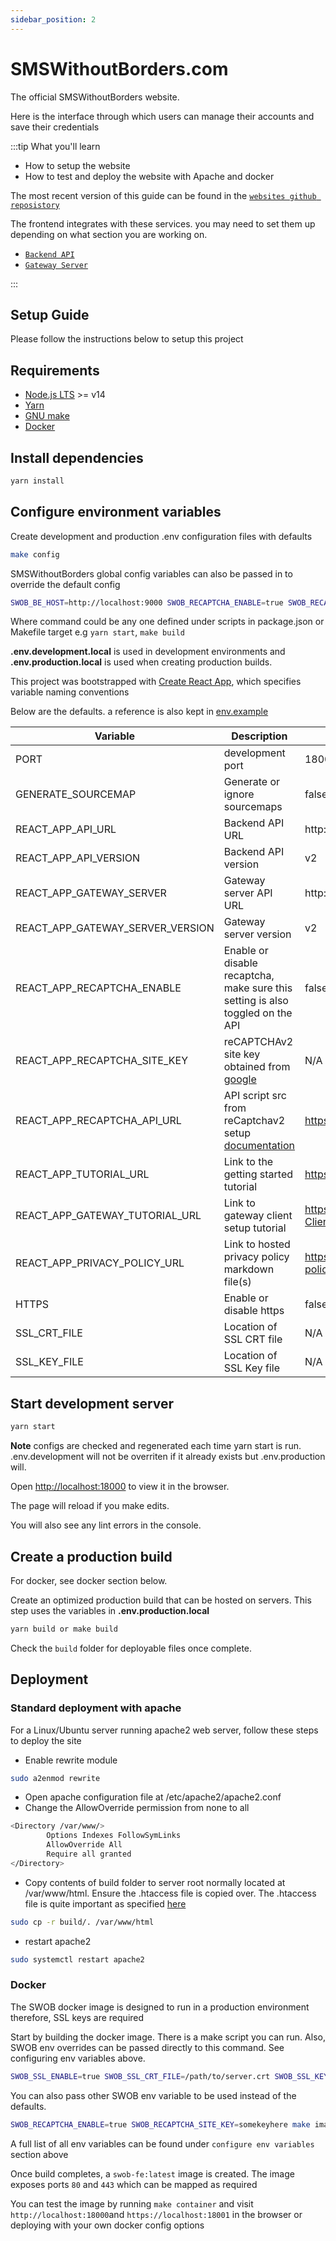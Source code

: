```yaml
---
sidebar_position: 2
---
```


# SMSWithoutBorders.com

The official SMSWithoutBorders website.

Here is the interface through which users can manage their accounts and save their credentials

:::tip What you'll learn

- How to setup the website
- How to test and deploy the website with Apache and docker

The most recent version of this guide can be found in the [`websites github reposistory`](https://github.com/smswithoutborders/smswithoutborders.com)

The frontend integrates with these services. you may need to set them up depending on what section you are working on.

- [`Backend API`](https://github.com/smswithoutborders/smswithoutborders.com)
- [`Gateway Server`](https://github.com/smswithoutborders/smswithoutborders.com)

:::

## Setup Guide

Please follow the instructions below to setup this project

## Requirements

- [Node.js LTS](https://nodejs.org/en/download/) >= v14
- [Yarn](https://classic.yarnpkg.com/en/docs/install)
- [GNU make](https://www.gnu.org/software/make/)
- [Docker](https://www.docker.com/)

## Install dependencies

```bash
yarn install
```

## Configure environment variables

Create development and production .env configuration files with defaults

```bash
make config
```

SMSWithoutBorders global config variables can also be passed in to override the default config

```bash
SWOB_BE_HOST=http://localhost:9000 SWOB_RECAPTCHA_ENABLE=true SWOB_RECAPTCHA_SITE_KEY=skfhk123 <command>
```

Where command could be any one defined under scripts in package.json or Makefile target e.g `yarn start`, `make build`

**.env.development.local** is used in development environments and **.env.production.local** is used when creating production builds.

This project was bootstrapped with [Create React App](https://github.com/facebook/create-react-app), which specifies variable naming conventions

Below are the defaults. a reference is also kept in [env.example](https://github.com/smswithoutborders/smswithoutborders.com/blob/main/env.example)

| Variable                         | Description                                                                                                 | Default value                                                                                           | Override                |
| -------------------------------- | ----------------------------------------------------------------------------------------------------------- | ------------------------------------------------------------------------------------------------------- | ----------------------- |
| PORT                             | development port                                                                                            | 18000                                                                                                   | PORT                    |
| GENERATE_SOURCEMAP               | Generate or ignore sourcemaps                                                                               | false                                                                                                   | N/A                     |
| REACT_APP_API_URL                | Backend API URL                                                                                             | http://localhost:9000                                                                              | SWOB_BE_HOST            |
| REACT_APP_API_VERSION            | Backend API version                                                                                         | v2                                                                                                      | SWOB_BE_VERSION         |
| REACT_APP_GATEWAY_SERVER         | Gateway server API URL                                                                                      | http://localhost:15000                                                                               | SWOB_GS_HOST            |
| REACT_APP_GATEWAY_SERVER_VERSION | Gateway server version                                                                                      | v2                                                                                                      | SWOB_GS_VERSION         |
| REACT_APP_RECAPTCHA_ENABLE       | Enable or disable recaptcha, make sure this setting is also toggled on the API                              | false                                                                                                   | SWOB_RECAPTCHA_ENABLE   |
| REACT_APP_RECAPTCHA_SITE_KEY     | reCAPTCHAv2 site key obtained from [google](https://www.google.com/recaptcha/admin)                         | N/A                                                                                                     | SWOB_RECAPTCHA_SITE_KEY |
| REACT_APP_RECAPTCHA_API_URL      | API script src from reCaptchav2 setup [documentation](https://developers.google.com/recaptcha/docs/display) | https://www.google.com/recaptcha/api.js                                                               | N/A                     |
| REACT_APP_TUTORIAL_URL           | Link to the getting started tutorial                                                                        | https://smswithoutborders.github.io/docs/tutorials/getting-started                                  | N/A                     |
| REACT_APP_GATEWAY_TUTORIAL_URL   | Link to gateway client setup tutorial                                                                       | https://github.com/smswithoutborders/SMSWithoutBorders-Gateway-Client/blob/alpha_stable/src/README.md | N/A                     |
| REACT_APP_PRIVACY_POLICY_URL     | Link to hosted privacy policy markdown file(s)                                                              | https://raw.githubusercontent.com/smswithoutborders/smswithoutborders.com/dev/docs/privacy-policy     | N/A                     |
| HTTPS                            | Enable or disable https                                                                                     | false                                                                                                   | SWOB_SSL_ENABLE         |
| SSL_CRT_FILE                     | Location of SSL CRT file                                                                                    | N/A                                                                                                     | SWOB_SSL_CRT_FILE       |
| SSL_KEY_FILE                     | Location of SSL Key file                                                                                    | N/A                                                                                                     | SWOB_SSL_KEY_FILE       |

## Start development server

```bash
yarn start
```

**Note** configs are checked and regenerated each time yarn start is run. .env.development will not be overriten if it already exists but .env.production will.

Open [http://localhost:18000](http://localhost:18000) to view it in the browser.

The page will reload if you make edits.

You will also see any lint errors in the console.

## Create a production build

For docker, see docker section below.

Create an optimized production build that can be hosted on servers. This step uses the variables in **.env.production.local**

```bash
yarn build or make build
```

Check the `build` folder for deployable files once complete.

## Deployment

### Standard deployment with apache

For a Linux/Ubuntu server running apache2 web server, follow these steps to deploy the site

- Enable rewrite module

```bash
sudo a2enmod rewrite
```

- Open apache configuration file at /etc/apache2/apache2.conf
- Change the AllowOverride permission from none to all

```bash
<Directory /var/www/>
        Options Indexes FollowSymLinks
        AllowOverride All
        Require all granted
</Directory>
```

- Copy contents of build folder to server root normally located at /var/www/html. Ensure the .htaccess file is copied over. The .htaccess file is quite important as specified [here](https://create-react-app.dev/docs/deployment/#static-server)

```bash
sudo cp -r build/. /var/www/html
```

- restart apache2

```bash
sudo systemctl restart apache2
```

### Docker

The SWOB docker image is designed to run in a production environment therefore, SSL keys are required

Start by building the docker image. There is a make script you can run. Also, SWOB env overrides can be passed directly to this command. See configuring env variables above.

```bash
SWOB_SSL_ENABLE=true SWOB_SSL_CRT_FILE=/path/to/server.crt SWOB_SSL_KEY_FILE=/path/to/server.key make image
```

You can also pass other SWOB env variable to be used instead of the defaults.

```bash
SWOB_RECAPTCHA_ENABLE=true SWOB_RECAPTCHA_SITE_KEY=somekeyhere make image
```

A full list of all env variables can be found under `configure env variables` section above

Once build completes, a `swob-fe:latest` image is created. The image exposes ports `80` and `443` which can be mapped as required

You can test the image by running `make container` and visit `http://localhost:18000`and `https://localhost:18001` in the browser or deploying with your own docker config options
